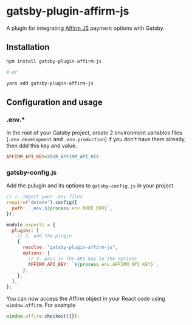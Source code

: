 # gatsby-plugin-affirm-js

A plugin for integrating [Affirm JS](https://docs.affirm.com/affirm-developers/docs) payment options with Gatsby.

## Installation

```sh
npm install gatsby-plugin-affirm-js

# or

yarn add gatsby-plugin-affirm-js
```

## Configuration and usage

### .env.\*

In the root of your Gatsby project, create 2 environment variables files (`.env.development` and `.env.production`) if you don't have them already, then ddd this key and value.

```ini
AFFIRM_API_KEY=YOUR_AFFIRM_API_KEY
```

### gatsby-config.js

Add the pulugin and its options to `gatsby-config.js` in your project.

```js
// 1. Import your .env files
require("dotenv").config({
  path: `.env.${process.env.NODE_ENV}`,
});

module.exports = {
  plugins: [
    // 2. add the plugin
    {
      resolve: "gatsby-plugin-affirm-js",
      options: {
        // 3. pass in the API key in the options
        AFFIRM_API_KEY: `${process.env.AFFIRM_API_KEY}`,
      },
    },
  ],
};
```

You can now access the Affirm object in your React code using `window.affirm`. For example

```js
window.affirm.checkout({});
```
